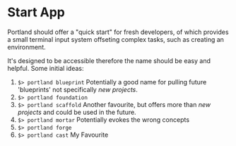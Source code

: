 # Start App

Portland should offer a "quick start" for fresh developers, of which provides a small terminal input system offseting complex tasks, such as creating an environment.

It's designed to be accessible therefore the name should be easy and helpful. Some initial ideas:

1. `$> portland blueprint`
    Potentially a good name for pulling future 'blueprints' not specifically _new projects_.
2. `$> portland foundation`
3. `$> portland scaffold`
    Another favourite, but offers more than _new projects_ and could be used in the future.
5. `$> portland mortar`
    Potentially evokes the wrong concepts
6. `$> portland forge`
7. `$> portland cast`
    My Favourite

